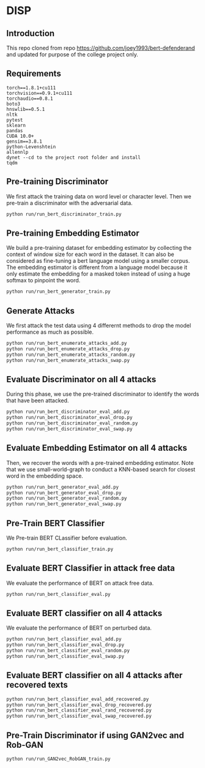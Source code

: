 # DISP

## Introduction

This repo cloned from repo https://github.com/joey1993/bert-defenderand and updated for purpose of the college project only.

## Requirements
```
torch==1.8.1+cu111 
torchvision==0.9.1+cu111 
torchaudio==0.8.1
boto3
hnswlib==0.5.1
nltk
pytest
sklearn
pandas
CUDA 10.0+
gensim==3.8.1
python-Levenshtein
allennlp
dynet --cd to the project root folder and install 
tqdm
```

## Pre-training Discriminator

We first attack the training data on word level or character level. Then we pre-train a discriminator with the adversarial data.

~~~bash
python run/run_bert_discriminator_train.py
~~~

## Pre-training Embedding Estimator

We build a pre-training dataset for embedding estimator by collecting the context of window size for each word in the dataset. It can also be considered as fine-tuning a bert language model using a smaller corpus. The embedding estimator is different from a language model because it only estimate the embedding for a masked token instead of using a huge softmax to pinpoint the word.

```bash
python run/run_bert_generator_train.py
```

## Generate Attacks

We first attack the test data using 4 differernt methods to drop the model performance as much as possible. 

```bash
python run/run_bert_enumerate_attacks_add.py
python run/run_bert_enumerate_attacks_drop.py
python run/run_bert_enumerate_attacks_random.py
python run/run_bert_enumerate_attacks_swap.py
```

## Evaluate Discriminator on all 4 attacks

During this phase, we use the pre-trained discriminator to identify the words that have been attacked.

```bash
python run/run_bert_discriminator_eval_add.py
python run/run_bert_discriminator_eval_drop.py
python run/run_bert_discriminator_eval_random.py
python run/run_bert_discriminator_eval_swap.py
```

## Evaluate Embedding Estimator on all 4 attacks

Then, we recover the words with a pre-trained embedding estimator. Note that we use small-world-graph to conduct a KNN-based search for closest word in the embedding space. 

```bash
python run/run_bert_generator_eval_add.py
python run/run_bert_generator_eval_drop.py
python run/run_bert_generator_eval_random.py
python run/run_bert_generator_eval_swap.py
```

## Pre-Train BERT Classifier

We Pre-train BERT CLassifier before evaluation.

```bash
python run/run_bert_classifier_train.py
```

## Evaluate BERT Classifier in attack free data

We evaluate the performance of BERT on attack free data.

```bash
python run/run_bert_classifier_eval.py
```

## Evaluate BERT classifier on all 4 attacks

We evaluate the performance of BERT on perturbed data.

```bash
python run/run_bert_classifier_eval_add.py
python run/run_bert_classifier_eval_drop.py
python run/run_bert_classifier_eval_random.py
python run/run_bert_classifier_eval_swap.py
```

## Evaluate BERT classifier on all 4 attacks after recovered texts

```bash
python run/run_bert_classifier_eval_add_recovered.py
python run/run_bert_classifier_eval_drop_recovered.py
python run/run_bert_classifier_eval_rand_recovered.py
python run/run_bert_classifier_eval_swap_recovered.py
```

## Pre-Train Discriminator if using GAN2vec and Rob-GAN

```bash
python run/run_GAN2vec_RobGAN_train.py
```
